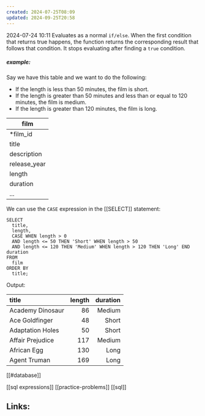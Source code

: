 ```yaml
---
created: 2024-07-25T08:09
updated: 2024-09-25T20:58
---
```

2024-07-24 10:11
Evaluates as a normal `if/else`. When the first condition that returns true happens, the function returns the corresponding result that follows that condition. It stops evaluating after finding a `true` condition. 

##### example: 
Say we have this table and we want to do the following:
- If the length is less than 50 minutes, the film is short.
- If the length is greater than 50 minutes and less than or equal to 120 minutes, the film is medium.
- If the length is greater than 120 minutes, the film is long.

| film         |
| ------------ |
| *film_id     |
| title        |
| description  |
| release_year |
| length       |
| duration     |
| ...          |
We can use the `CASE` expression in the [[SELECT]] statement: 
```
SELECT 
  title, 
  length, 
  CASE WHEN length > 0 
  AND length <= 50 THEN 'Short' WHEN length > 50 
  AND length <= 120 THEN 'Medium' WHEN length > 120 THEN 'Long' END duration 
FROM 
  film 
ORDER BY 
  title;
```

Output: 

| title              | length | duration |
|:-------------------|-------:|---------:|
| Academy Dinosaur   |     86 |   Medium |
| Ace Goldfinger     |     48 |    Short |
| Adaptation Holes   |     50 |    Short |
| Affair Prejudice   |    117 |   Medium |
| African Egg        |    130 |     Long |
| Agent Truman       |    169 |     Long |


[[#database]]

[[sql expressions]] [[practice-problems]] [[sql]]
## Links:



